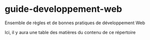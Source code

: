 # guide-developpement-web
 Ensemble de règles et de bonnes pratiques de développement Web

Ici, il y aura une table des matières du contenu de ce répertoire